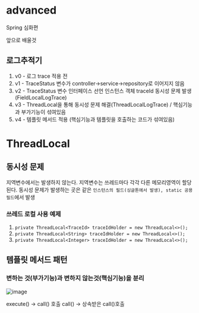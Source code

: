 # advanced

Spring 심화편

앞으로 배울것

## 로그추적기
1. v0 - 로그 trace 적용 전
2. v1 - TraceStatus 변수가 controller->service->repository로 이어지지 않음
3. v2 - TraceStatus 변수 인터페이스 선언 인스턴스 객체 traceId 동시성 문제 발생(FieldLocalLogTrace)
4. v3 - ThreadLocal을 통해 동시성 문제 해결(ThreadLocalLogTrace) / 핵심기능과 부가기능이 섞여있음
5. v4 - 템플릿 메서드 적용 (핵심기능과 템플릿을 호출하는 코드가 섞여있음)

# ThreadLocal

## 동시성 문제
지역변수에서는 발생하지 않는다. 지역변수는 쓰레드마다 각각 다른 메모리영역이 할당된다.
동시성 문제가 발생하는 곳은 같은 ```인스턴스의 필드(싱글톤에서 발생), static 공용 필드```에서 발생


### 쓰레드 로컬 사용 예제
1. ```private ThreadLocal<TraceId> traceIdHolder = new ThreadLocal<>();``` 
2. ```private ThreadLocal<String> traceIdHolder = new ThreadLocal<>();  ```
3. ```private ThreadLocal<Integer> traceIdHolder = new ThreadLocal<>();  ```

## 템플릿 메서드 패턴
### 변하는 것(부가기능)과 변하지 않는것(핵심기능)을 분리

![image](https://user-images.githubusercontent.com/32606456/147478017-f5d8a137-36d2-469c-9587-9fbcb5b570a3.png)

execute() -> call() 호출
call() -> 상속받은 call()호출
